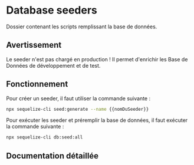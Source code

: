 # Database seeders

Dossier contenant les scripts remplissant la base de données.

## Avertissement

Le seeder n'est pas chargé en production !
Il permet d'enrichir les Base de Données de développement et de test.

## Fonctionnement

Pour créer un seeder, il faut utiliser la commande suivante :
```bash
npx sequelize-cli seed:generate --name {{nomDuSeeder}}
```

Pour exécuter les seeder et préremplir la base de données, il faut exécuter la commande suivante :

```bash
npx sequelize-cli db:seed:all
```

## Documentation détaillée


